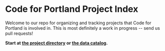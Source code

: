 Code for Portland Project Index
===============================

Welcome to our repo for organizing and tracking projects that Code for Portland is involved in. This is most definitely a work in progress -- send us pull requests!

**Start at [the project directory](https://github.com/CodeForPortland/projects/blob/master/project_dir.md) or [the data catalog](https://github.com/CodeForPortland/projects/blob/master/data_catalog.md).**
